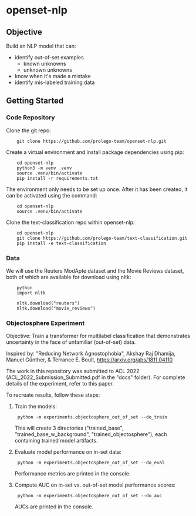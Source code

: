 # openset-nlp

## Objective

Build an NLP model that can:

- identify out-of-set examples
    - known unknowns
    - unknown unknowns
- know when it's made a mistake
- identify mis-labeled training data

## Getting Started

### Code Repository

Clone the git repo:

        git clone https://github.com/prolego-team/openset-nlp.git

Create a virtual environment and install package dependencies using pip:

        cd openset-nlp
        python3 -m venv .venv
        source .venv/bin/activate
        pip install -r requirements.txt

The environment only needs to be set up once. After it has been created, it can be activated using the command:

        cd openset-nlp
        source .venv/bin/activate

Clone the text-classification repo within openset-nlp:

        cd openset-nlp
        git clone https://github.com/prolego-team/text-classification.git
        pip install -e text-classification

### Data

We will use the Reuters ModApte dataset and the Movie Reviews dataset, both of which are available for download using nltk:

        python
        import nltk

        nltk.download("reuters")
        nltk.download("movie_reviews")

### Objectosphere Experiment

Objective: Train a transformer for multilabel classification that demonstrates uncertainty in the face of unfamiliar (out-of-set) data.

Inspired by: "Reducing Network Agnostophobia", Akshay Raj Dhamija, Manuel Günther, & Terrance E. Boult,
https://arxiv.org/abs/1811.04110

The work in this repository was submitted to ACL 2022 (ACL_2022_Submission_Submitted.pdf in the "docs" folder). For complete details of the experiment, refer to this paper.

To recreate results, follow these steps:

1. Train the models:

        python -m experiments.objectosphere_out_of_set --do_train

    This will create 3 directories ("trained_base", "trained_base_w_background", "trained_objectosphere"), each containing trained model artifacts.

2. Evaluate model performance on in-set data:

        python -m experiments.objectosphere_out_of_set --do_eval

    Performance metrics are printed in the console.

3. Compute AUC on in-set vs. out-of-set model performance scores:

        python -m experiments.objectosphere_out_of_set --do_auc

    AUCs are printed in the console.
